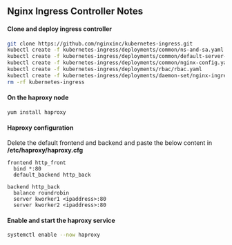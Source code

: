 ## Nginx Ingress Controller Notes

#### Clone and deploy ingress controller
```bash
git clone https://github.com/nginxinc/kubernetes-ingress.git
kubectl create -f kubernetes-ingress/deployments/common/ns-and-sa.yaml 
kubectl create -f kubernetes-ingress/deployments/common/default-server-secret.yaml
kubectl create -f kubernetes-ingress/deployments/common/nginx-config.yaml
kubectl create -f kubernetes-ingress/deployments/rbac/rbac.yaml
kubectl create -f kubernetes-ingress/deployments/daemon-set/nginx-ingress.yaml
rm -rf kubernetes-ingress
```

#### On the haproxy node
```
yum install haproxy
```

#### Haproxy configuration
Delete the default frontend and backend and paste the below content in **/etc/haproxy/haproxy.cfg**
```
frontend http_front
  bind *:80
  default_backend http_back

backend http_back
  balance roundrobin
  server kworker1 <ipaddress>:80
  server kworker2 <ipaddress>:80
```

#### Enable and start the haproxy service
```bash
systemctl enable --now haproxy
```
